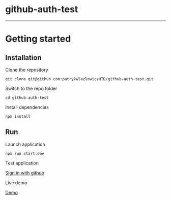 # github-auth-test

----------

# Getting started

## Installation

Clone the repository

    git clone git@github.com:patrykwlazlowiczHTD/github-auth-test.git

Switch to the repo folder

    cd github-auth-test
    
Install dependencies
    
    npm install

## Run

Launch application

    npm run start:dev

Test application
    
[Sign in with github](http://localhost:4100)

Live demo

[Demo](https://github-auth-test-dev.herokuapp.com)
